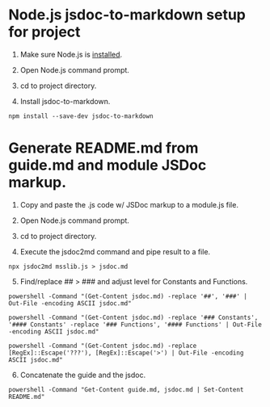 # Node.js jsdoc-to-markdown setup for project

1. Make sure Node.js is [installed](https://nodejs.org/en/download/).

2. Open Node.js command prompt.

3. cd to project directory.

4. Install jsdoc-to-markdown.

```
npm install --save-dev jsdoc-to-markdown
```

# Generate README.md from guide.md and module JSDoc markup.

1. Copy and paste the .js code w/ JSDoc markup to a module.js file.

2. Open Node.js command prompt.

3. cd to project directory.

4. Execute the jsdoc2md command and pipe result to a file.

```
npx jsdoc2md msslib.js > jsdoc.md
```

5. Find/replace ## > ### and adjust level for Constants and Functions.

```
powershell -Command "(Get-Content jsdoc.md) -replace '##', '###' | Out-File -encoding ASCII jsdoc.md"

powershell -Command "(Get-Content jsdoc.md) -replace '### Constants', '#### Constants' -replace '### Functions', '#### Functions' | Out-File -encoding ASCII jsdoc.md"

powershell -Command "(Get-Content jsdoc.md) -replace [RegEx]::Escape('???'), [RegEx]::Escape('>') | Out-File -encoding ASCII jsdoc.md"
```

6. Concatenate the guide and the jsdoc.

```
powershell -Command "Get-Content guide.md, jsdoc.md | Set-Content README.md"
```
